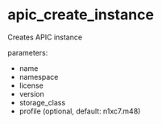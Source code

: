 # apic_create_instance

Creates APIC instance
  
parameters:
- name
- namespace
- license
- version
- storage_class
- profile (optional, default: n1xc7.m48)
